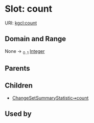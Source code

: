 
# Slot: count




URI: [kgcl:count](http://w3id.org/kgcl/count)


## Domain and Range

None &#8594;  <sub>0..1</sub> [Integer](types/Integer.md)

## Parents


## Children

 *  [ChangeSetSummaryStatistic➞count](ChangeSetSummaryStatistic_count.md)

## Used by

